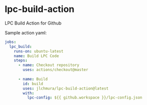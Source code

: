 # lpc-build-action
LPC Build Action for Github

Sample action yaml:

```yml
jobs:
  lpc_build:
    runs-on: ubuntu-latest
    name: Build LPC Code
    steps:
      - name: Checkout repository
        uses: actions/checkout@master
        
      - name: Build
        id: build
        uses: jlchmura/lpc-build-action@latest
        with:
          lpc-config: ${{ github.workspace }}/lpc-config.json        
```
